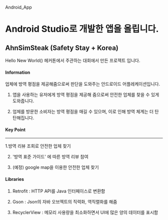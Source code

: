 Android_App

# Android Studio로 개발한 앱을 올립니다. 

## AhnSimSteak (Safety Stay + Korea)

Hello New World() 헤커톤에서 주관하는 대회에서 만든 프로젝트 입니다.

#### Information

업체에 방역 평점을 제공해줌으로써 판단을 도와주는 안드로이드 어플레케이션입니다.

1. 앱을 사용하는 유저에게 방역 평점을 제공해 줌으로써 안전한 업체를 찾을 수 있게 도와줍니다.

2. 업체를 방문한 소비자는 방역 평점을 매길 수 있으며, 이로 인해 방역 체계는 더 탄탄해집니다.

#### Key Point 
---


1.방역 리뷰 조회로 안전한 업체 찾기

2. '방역 표준 가이드' 에 따른 방역 리뷰 참여

3. (예정) google map을 이용한 안전한 업체 찾기

#### Libraries

1. Retrofit : HTTP API를 Java 인터페이스로 변환함

2. Gson : Json의 자바 오브젝트의 직력화, 역직렬화를 해줌

3. RecyclerView : 메모리 사용량을 최소화하면서 UI에 많은 양의 데이터를 표시함
